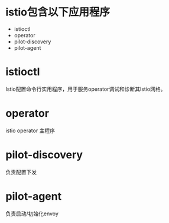 # istio包含以下应用程序

- istioctl
- operator
- pilot-discovery
- pilot-agent

# istioctl

Istio配置命令行实用程序，用于服务operator调试和诊断其Istio网格。

# operator

istio operator 主程序

# pilot-discovery

负责配置下发


# pilot-agent

负责启动/初始化envoy